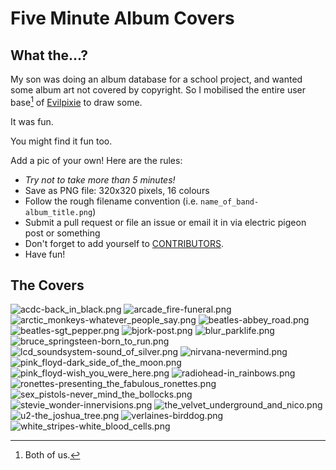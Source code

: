 # Five Minute Album Covers

## What the...?

My son was doing an album database for a school project, and wanted some album art not covered by copyright.
So I mobilised the entire user base[^1] of [Evilpixie](http://evilpixie.scumways.com/) to draw some.

It was fun.

You might find it fun too.

Add a pic of your own! Here are the rules:

- *Try not to take more than 5 minutes!*
- Save as PNG file: 320x320 pixels, 16 colours
- Follow the rough filename convention (i.e. `name_of_band-album_title.png`)
- Submit a pull request or file an issue or email it in via electric pigeon post or something
- Don't forget to add yourself to [CONTRIBUTORS](CONTRIBUTORS).
- Have fun!

## The Covers

![acdc-back_in_black.png](covers/acdc-back_in_black.png "acdc-back_in_black.png")
![arcade_fire-funeral.png](covers/arcade_fire-funeral.png "arcade_fire-funeral.png")
![arctic_monkeys-whatever_people_say.png](covers/arctic_monkeys-whatever_people_say.png "arctic_monkeys-whatever_people_say.png")
![beatles-abbey_road.png](covers/beatles-abbey_road.png "beatles-abbey_road.png")
![beatles-sgt_pepper.png](covers/beatles-sgt_pepper.png "beatles-sgt_pepper.png")
![bjork-post.png](covers/bjork-post.png "bjork-post.png")
![blur_parklife.png](covers/blur_parklife.png "blur_parklife.png")
![bruce_springsteen-born_to_run.png](covers/bruce_springsteen-born_to_run.png "bruce_springsteen-born_to_run.png")
![lcd_soundsystem-sound_of_silver.png](covers/lcd_soundsystem-sound_of_silver.png "lcd_soundsystem-sound_of_silver.png")
![nirvana-nevermind.png](covers/nirvana-nevermind.png "nirvana-nevermind.png")
![pink_floyd-dark_side_of_the_moon.png](covers/pink_floyd-dark_side_of_the_moon.png "pink_floyd-dark_side_of_the_moon.png")
![pink_floyd-wish_you_were_here.png](covers/pink_floyd-wish_you_were_here.png "pink_floyd-wish_you_were_here.png")
![radiohead-in_rainbows.png](covers/radiohead-in_rainbows.png "radiohead-in_rainbows.png")
![ronettes-presenting_the_fabulous_ronettes.png](covers/ronettes-presenting_the_fabulous_ronettes.png "ronettes-presenting_the_fabulous_ronettes.png")
![sex_pistols-never_mind_the_bollocks.png](covers/sex_pistols-never_mind_the_bollocks.png "sex_pistols-never_mind_the_bollocks.png")
![stevie_wonder-innervisions.png](covers/stevie_wonder-innervisions.png "stevie_wonder-innervisions.png")
![the_velvet_underground_and_nico.png](covers/the_velvet_underground_and_nico.png "the_velvet_underground_and_nico.png")
![u2-the_joshua_tree.png](covers/u2-the_joshua_tree.png "u2-the_joshua_tree.png")
![verlaines-birddog.png](covers/verlaines-birddog.png "verlaines-birddog.png")
![white_stripes-white_blood_cells.png](covers/white_stripes-white_blood_cells.png "white_stripes-white_blood_cells.png")

[^1]: Both of us.

